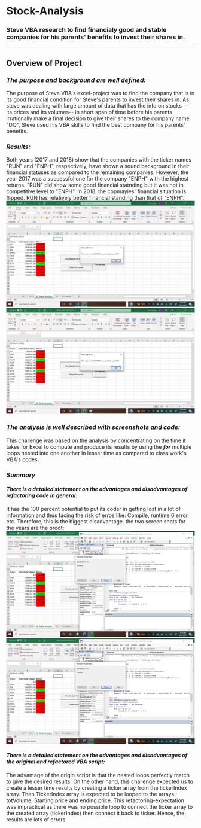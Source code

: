 # Stock-Analysis
### Steve VBA research to find financialy good and stable companies for his parents' benefits to invest their shares in.

---
## Overview of Project
### ***The purpose and background are well defined:***
The purpose of Steve VBA's excel-project was to find the company that is in its good financial condition for Steve's parents to invest their shares in. As steve was dealing with large amount of data that has the info on stocks -- its prices and its volumes-- in short span of time before his parents irrationally make a final decision to give their shares to the company name "DQ", Steve used his VBA skills to find the best company for his parents' benefits. 
### ***Results:***
 Both years (2017 and 2018) show that the companies with the ticker names "RUN" and "ENPH", respectively, have shown a sound background in their financial statuses as compared to the remaining companies. However, the year 2017 was a successful one for the company "ENPH" with the highest returns. "RUN" did show some good financial statnding but it was not in competitive level to "ENPH". In 2018, the copmayies' financial situation is flipped. RUN has relatively better financial standing than that of "ENPH". ![img arc](2017results.png)
![img arc](2018results.png)
### ***The analysis is well described with screenshots and code:***
This challenge was based on the analysis by concentrating on the time it takes for Excel to compute and produce its results by using the ***for*** multiple loops nested into one another in lesser time as compared to class work's VBA's codes. 
### ***Summary***
#### *There is a detailed statement on the advantages and disadvantages of refactoring code in general:*
It has the 100 percent potential to put its coder in getting lost in a lot of information and thus facing the risk of erros like: Compile, runtime 6 error etc. Therefore, this is the biggest disadvantage. the two screen shots for the years are the proof: ![img arc](VBA2017Err6.png)
![img arc](VBA2018Err6.png)
#### *There is a detailed statement on the advantages and disadvantages of the original and refactored VBA script:*

The advantage of the origin script is that the nested loops perfectly match to give the desired results. On the other hand, this challenge expected us to create a lesser time results by creating a ticker array from the tickerIndex array. Then TickerIndex array is expected to be looped to the arrays: totVolume, Starting price and ending price. This refactoring-expectation was impractical as there was no possible loop to connect the ticker array to the created array (tickerIndex) then connect it back to ticker. Hence, the results are lots of errors. 